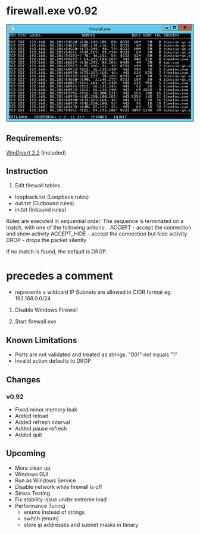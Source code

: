 # firewall.exe v0.92

![](screenshot.png)



## Requirements:

  [WinDivert 2.2](https://www.reqrypt.org/windivert.html) (included)
  



## Instruction

1. Edit firewall tables

  * loopback.txt (Loopback rules)
  * out.txt (Outbound rules)
  * in.txt (Inbound rules)

  Rules are executed in sequential order.
  The sequence is terminated on a match,
  with one of the following actions:
.
      ACCEPT      - accept the connection and show activity
      ACCEPT_HIDE - accept the connection but hide activity
      DROP        - drops the packet silently

  If no match is found, the default is DROP.

  # precedes a comment
  * represents a wildcard
  IP Subnets are allowed in CIDR format eg. 192.168.0.0/24

1. Disable Windows Firewall

1. Start firewall.exe



## Known Limitations

* Ports are not validated and treated as strings.
    "001" not equals "1"
* Invalid action defaults to DROP



## Changes

### v0.92

* Fixed minor memory leak
* Added reload
* Added refresh interval
* Added pause refresh
* Added quit



## Upcoming

* More clean up
* Windows GUI
* Run as Windows Service
* Disable network while firewall is off
* Stress Testing
* Fix stability issue under extreme load
* Performance Tuning
  * enums instead of strings
  * switch (enum)
  * store ip addresses and subnet masks in binary
